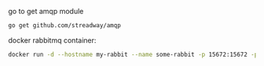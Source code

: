 go to get amqp module
``` bash
go get github.com/streadway/amqp
```

docker rabbitmq container:

``` bash
docker run -d --hostname my-rabbit --name some-rabbit -p 15672:15672 -p 5672:5672 rabbitmq:3-management
```
